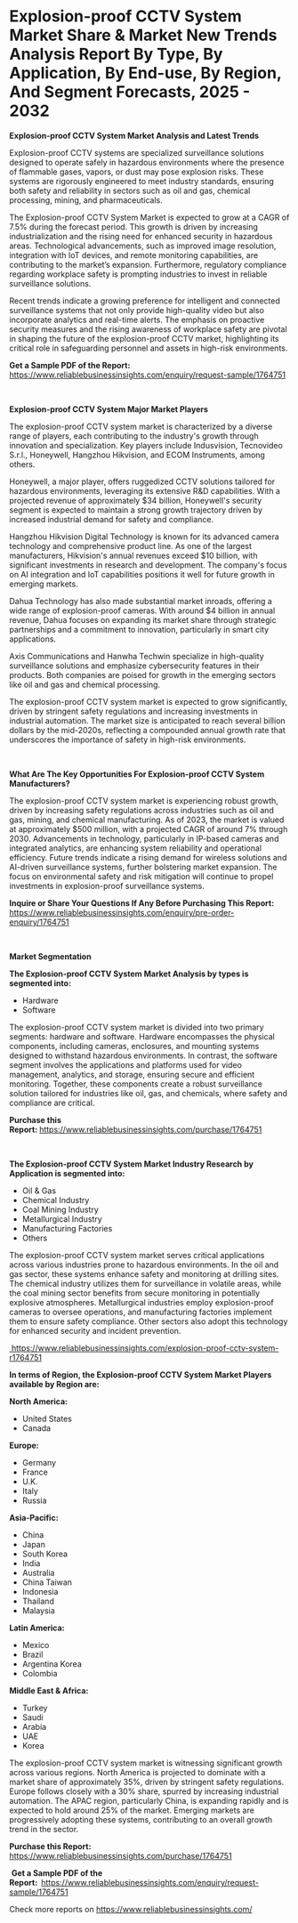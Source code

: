 <p><h1>Explosion-proof CCTV System Market Share & Market New Trends Analysis Report By Type, By Application, By End-use, By Region, And Segment Forecasts, 2025 - 2032</h1></p><p><strong>Explosion-proof CCTV System Market Analysis and Latest Trends</strong></p>
<p><p>Explosion-proof CCTV systems are specialized surveillance solutions designed to operate safely in hazardous environments where the presence of flammable gases, vapors, or dust may pose explosion risks. These systems are rigorously engineered to meet industry standards, ensuring both safety and reliability in sectors such as oil and gas, chemical processing, mining, and pharmaceuticals.</p><p>The Explosion-proof CCTV System Market is expected to grow at a CAGR of 7.5% during the forecast period. This growth is driven by increasing industrialization and the rising need for enhanced security in hazardous areas. Technological advancements, such as improved image resolution, integration with IoT devices, and remote monitoring capabilities, are contributing to the market’s expansion. Furthermore, regulatory compliance regarding workplace safety is prompting industries to invest in reliable surveillance solutions.</p><p>Recent trends indicate a growing preference for intelligent and connected surveillance systems that not only provide high-quality video but also incorporate analytics and real-time alerts. The emphasis on proactive security measures and the rising awareness of workplace safety are pivotal in shaping the future of the explosion-proof CCTV market, highlighting its critical role in safeguarding personnel and assets in high-risk environments.</p></p>
<p><strong>Get a Sample PDF of the Report:&nbsp;</strong> <a href="https://www.reliablebusinessinsights.com/enquiry/request-sample/1764751?utm_campaign=1106&utm_medium=2&utm_source=Github&utm_content=ia&utm_term=11032025&utm_id=explosion-proof-cctv-system">https://www.reliablebusinessinsights.com/enquiry/request-sample/1764751</a></p>
<p>&nbsp;</p>
<p><strong>Explosion-proof CCTV System Major Market Players</strong></p>
<p><p>The explosion-proof CCTV system market is characterized by a diverse range of players, each contributing to the industry's growth through innovation and specialization. Key players include Indusvision, Tecnovideo S.r.l., Honeywell, Hangzhou Hikvision, and ECOM Instruments, among others. </p><p>Honeywell, a major player, offers ruggedized CCTV solutions tailored for hazardous environments, leveraging its extensive R&D capabilities. With a projected revenue of approximately $34 billion, Honeywell's security segment is expected to maintain a strong growth trajectory driven by increased industrial demand for safety and compliance.</p><p>Hangzhou Hikvision Digital Technology is known for its advanced camera technology and comprehensive product line. As one of the largest manufacturers, Hikvision's annual revenues exceed $10 billion, with significant investments in research and development. The company's focus on AI integration and IoT capabilities positions it well for future growth in emerging markets.</p><p>Dahua Technology has also made substantial market inroads, offering a wide range of explosion-proof cameras. With around $4 billion in annual revenue, Dahua focuses on expanding its market share through strategic partnerships and a commitment to innovation, particularly in smart city applications.</p><p>Axis Communications and Hanwha Techwin specialize in high-quality surveillance solutions and emphasize cybersecurity features in their products. Both companies are poised for growth in the emerging sectors like oil and gas and chemical processing.</p><p>The explosion-proof CCTV system market is expected to grow significantly, driven by stringent safety regulations and increasing investments in industrial automation. The market size is anticipated to reach several billion dollars by the mid-2020s, reflecting a compounded annual growth rate that underscores the importance of safety in high-risk environments.</p></p>
<p>&nbsp;</p>
<p><strong>What Are The Key Opportunities For Explosion-proof CCTV System Manufacturers?</strong></p>
<p><p>The explosion-proof CCTV system market is experiencing robust growth, driven by increasing safety regulations across industries such as oil and gas, mining, and chemical manufacturing. As of 2023, the market is valued at approximately $500 million, with a projected CAGR of around 7% through 2030. Advancements in technology, particularly in IP-based cameras and integrated analytics, are enhancing system reliability and operational efficiency. Future trends indicate a rising demand for wireless solutions and AI-driven surveillance systems, further bolstering market expansion. The focus on environmental safety and risk mitigation will continue to propel investments in explosion-proof surveillance systems.</p></p>
<p><strong>Inquire or Share Your Questions If Any Before Purchasing This Report:</strong> <a href="https://www.reliablebusinessinsights.com/enquiry/pre-order-enquiry/1764751?utm_campaign=1106&utm_medium=2&utm_source=Github&utm_content=ia&utm_term=11032025&utm_id=explosion-proof-cctv-system">https://www.reliablebusinessinsights.com/enquiry/pre-order-enquiry/1764751</a></p>
<p>&nbsp;</p>
<p><strong>Market Segmentation</strong></p>
<p><strong>The Explosion-proof CCTV System Market Analysis by types is segmented into:</strong></p>
<p><ul><li>Hardware</li><li>Software</li></ul></p>
<p><p>The explosion-proof CCTV system market is divided into two primary segments: hardware and software. Hardware encompasses the physical components, including cameras, enclosures, and mounting systems designed to withstand hazardous environments. In contrast, the software segment involves the applications and platforms used for video management, analytics, and storage, ensuring secure and efficient monitoring. Together, these components create a robust surveillance solution tailored for industries like oil, gas, and chemicals, where safety and compliance are critical.</p></p>
<p><strong>Purchase this Report:&nbsp;</strong><a href="https://www.reliablebusinessinsights.com/purchase/1764751?utm_campaign=1106&utm_medium=2&utm_source=Github&utm_content=ia&utm_term=11032025&utm_id=explosion-proof-cctv-system">https://www.reliablebusinessinsights.com/purchase/1764751</a></p>
<p>&nbsp;</p>
<p><strong>The Explosion-proof CCTV System Market Industry Research by Application is segmented into:</strong></p>
<p><ul><li>Oil & Gas</li><li>Chemical Industry</li><li>Coal Mining Industry</li><li>Metallurgical Industry</li><li>Manufacturing Factories</li><li>Others</li></ul></p>
<p><p>The explosion-proof CCTV system market serves critical applications across various industries prone to hazardous environments. In the oil and gas sector, these systems enhance safety and monitoring at drilling sites. The chemical industry utilizes them for surveillance in volatile areas, while the coal mining sector benefits from secure monitoring in potentially explosive atmospheres. Metallurgical industries employ explosion-proof cameras to oversee operations, and manufacturing factories implement them to ensure safety compliance. Other sectors also adopt this technology for enhanced security and incident prevention.</p></p>
<p><a href="https://www.reliablebusinessinsights.com/explosion-proof-cctv-system-r1764751?utm_campaign=1106&utm_medium=2&utm_source=Github&utm_content=ia&utm_term=11032025&utm_id=explosion-proof-cctv-system">&nbsp;https://www.reliablebusinessinsights.com/explosion-proof-cctv-system-r1764751</a></p>
<p><strong>In terms of Region, the Explosion-proof CCTV System Market Players available by Region are:</strong></p>
<p>
    <p> <strong> North America: </strong>
        <ul>
            <li>United States</li>
            <li>Canada</li>
        </ul>
        </p> 
    <p> <strong> Europe: </strong>
        <ul>
            <li>Germany</li>
            <li>France</li>
            <li>U.K.</li>
            <li>Italy</li>
            <li>Russia</li>
        </ul>
        </p> 
    <p> <strong> Asia-Pacific: </strong>
        <ul>
            <li>China</li>
            <li>Japan</li>
            <li>South Korea</li>
            <li>India</li>
            <li>Australia</li>
            <li>China Taiwan</li>
            <li>Indonesia</li>
            <li>Thailand</li>
            <li>Malaysia</li>
        </ul>
        </p> 
    <p> <strong> Latin America: </strong>
        <ul>
            <li>Mexico</li>
            <li>Brazil</li>
            <li>Argentina Korea</li>
            <li>Colombia</li>
        </ul>
        </p> 
    <p> <strong> Middle East & Africa: </strong>
        <ul>
            <li>Turkey</li>
            <li>Saudi</li>
            <li>Arabia</li>
            <li>UAE</li>
            <li>Korea</li>
        </ul>
    </p>
    </p>
<p><p>The explosion-proof CCTV system market is witnessing significant growth across various regions. North America is projected to dominate with a market share of approximately 35%, driven by stringent safety regulations. Europe follows closely with a 30% share, spurred by increasing industrial automation. The APAC region, particularly China, is expanding rapidly and is expected to hold around 25% of the market. Emerging markets are progressively adopting these systems, contributing to an overall growth trend in the sector.</p></p>
<p><strong>Purchase this Report: </strong><a href="https://www.reliablebusinessinsights.com/purchase/1764751?utm_campaign=1106&utm_medium=2&utm_source=Github&utm_content=ia&utm_term=11032025&utm_id=explosion-proof-cctv-system">https://www.reliablebusinessinsights.com/purchase/1764751</a></p>
<p>&nbsp;<strong>Get a Sample PDF of the Report:&nbsp;&nbsp;</strong><a href="https://www.reliablebusinessinsights.com/enquiry/request-sample/1764751?utm_campaign=1106&utm_medium=2&utm_source=Github&utm_content=ia&utm_term=11032025&utm_id=explosion-proof-cctv-system">https://www.reliablebusinessinsights.com/enquiry/request-sample/1764751</a></p>
<p><strong></strong></p>
<p>Check more reports on <a href="https://www.reliablebusinessinsights.com/?utm_campaign=1106&utm_medium=2&utm_source=Github&utm_content=ia&utm_term=11032025&utm_id=explosion-proof-cctv-system">https://www.reliablebusinessinsights.com/</a></p>